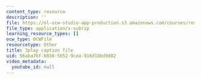 ```yaml
---
content_type: resource
description: ''
file: https://ol-ocw-studio-app-production.s3.amazonaws.com/courses/res-14-001-abdul-latif-jameel-poverty-action-lab-executive-training-evaluating-social-programs-2009-spring-2009/56aba76fb0385b529cea916d18bd9d82_JIAOaRFwDic.vtt
file_type: application/x-subrip
learning_resource_types: []
ocw_type: OCWFile
resourcetype: Other
title: 3play caption file
uid: 56aba76f-b038-5b52-9cea-916d18bd9d82
video_metadata:
  youtube_id: null
---
```

